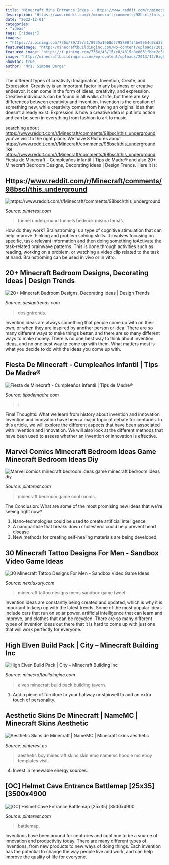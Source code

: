 ```yaml
---
title: "Minecraft Mine Entrance Ideas ~ Https://www.reddit.com/r/minecraft/comments/98bscl/this_underground"
description: "Https://www.reddit.com/r/minecraft/comments/98bscl/this_underground"
date: "2022-12-01"
categories:
- "ideas"
tags: ["ideas"]
images:
- "https://i.pinimg.com/736x/89/35/a1/8935a1e60d7795890f34be9554c0cd32.jpg"
featuredImage: "http://minecraftbuildinginc.com/wp-content/uploads/2013/12/High-Elven-Build-Pack-ciy-minecraft-building-ideas-10.jpg"
featured_image: "https://i.pinimg.com/736x/43/15/c8/4315c8e8631fbbc2c54d08e1b54f7274.jpg"
image: "http://minecraftbuildinginc.com/wp-content/uploads/2013/12/High-Elven-Build-Pack-ciy-minecraft-building-ideas-10.jpg"
ShowToc: true
author: "Mrs. Simone Berge"
---
```



The different types of creativity: Imagination, Invention, Create, and Expression.
Creativity is an important factor in any business or creative endeavor. It can come in the form of ideas, creativity, and expression. Creative individuals can be found in all walks of life, but there are key differences between creativity and invention. Invention is the creation of something new, while creativity comes from having an original idea that doesn’t already exist. Expression is how a creative idea is put into action and can be seen in everything from fashion to art to music.

	

		
searching about https://www.reddit.com/r/Minecraft/comments/98bscl/this_underground you've visit to the right place. We have 8 Pictures about https://www.reddit.com/r/Minecraft/comments/98bscl/this_underground like https://www.reddit.com/r/Minecraft/comments/98bscl/this_underground, Fiesta de Minecraft - Cumpleaños infantil | Tips de Madre® and also 20+ Minecraft Bedroom Designs, Decorating Ideas | Design Trends. Here it is:
		
    
## Https://www.reddit.com/r/Minecraft/comments/98bscl/this_underground

<img loading=lazy src="https://i.pinimg.com/736x/43/15/c8/4315c8e8631fbbc2c54d08e1b54f7274.jpg" onerror="this.onerror=null;this.src='https://tse1.mm.bing.net/th?id=OIP.6bfBSn4PlWcubool2R4A-wHaEK&amp;pid=15.1';" alt="https://www.reddit.com/r/Minecraft/comments/98bscl/this_underground">

_Source: pinterest.com_

>tunnel underground tunnels bedrock mišura tomáš. 

	

How do they work?
Brainstroming is a type of cognitive stimulation that can help improve thinking and problem solving skills. It involves focusing on specific, task-relevant information and then doing something toActivate the task-related brainwave patterns. This is done through activities such as reading, working on a problem, or watching a video clip related to the task at hand. Brainstroming can be used in vivo or in vitro.

    
## 20+ Minecraft Bedroom Designs, Decorating Ideas | Design Trends

<img loading=lazy src="https://images.designtrends.com/wp-content/uploads/2015/10/11110058/Minecraft-Single-Bedroom-Idea.png" onerror="this.onerror=null;this.src='https://tse3.mm.bing.net/th?id=OIP.vHsL-4qbVZkXst8DveeH9AHaEZ&amp;pid=15.1';" alt="20+ Minecraft Bedroom Designs, Decorating Ideas | Design Trends">

_Source: designtrends.com_

>designtrends. 

	

Invention ideas are always something that people come up with on their own, or when they are inspired by another person or idea. There are so many different ways to make things better, and there are so many different ways to make money. There is no one best way to think about invention ideas, and no one best way to come up with them. What matters most is what you decide to do with the ideas you come up with.

    
## Fiesta De Minecraft - Cumpleaños Infantil | Tips De Madre®

<img loading=lazy src="https://tipsdemadre.com/wp-content/uploads/2017/06/minecraft-pastel-fiesta.jpg" onerror="this.onerror=null;this.src='https://tse1.mm.bing.net/th?id=OIP.CBvKYXkLLsWVA_CknSj-WwHaIq&amp;pid=15.1';" alt="Fiesta de Minecraft - Cumpleaños infantil | Tips de Madre®">

_Source: tipsdemadre.com_

>. 

	

Final Thoughts: What we learn from history about invention and innovation
Invention and innovation have been a major topic of debate for centuries. In this article, we will explore the different aspects that have been associated with invention and innovation. We will also look at the different methods that have been used to assess whether an invention or innovation is effective.

    
## Marvel Comics Minecraft Bedroom Ideas Game Minecraft Bedroom Ideas Diy

<img loading=lazy src="https://i.pinimg.com/736x/89/35/a1/8935a1e60d7795890f34be9554c0cd32.jpg" onerror="this.onerror=null;this.src='https://tse4.mm.bing.net/th?id=OIP.n9sn9BvGbN93JnY37tBsBAHaLH&amp;pid=15.1';" alt="Marvel comics minecraft bedroom ideas game minecraft bedroom ideas diy">

_Source: pinterest.com_

>minecraft bedroom game cool rooms. 

	

The Conclusion: What are some of the most promising new ideas that we're seeing right now?
1. Nano-technologies could be used to create artificial intelligence
2. A nanoparticle that breaks down cholesterol could help prevent heart disease
3. New methods for creating self-healing materials are being developed

    
## 30 Minecraft Tattoo Designs For Men - Sandbox Video Game Ideas

<img loading=lazy src="http://nextluxury.com/wp-content/uploads/mens-minecraft-tattoo-design-ideas.jpg" onerror="this.onerror=null;this.src='https://tse3.mm.bing.net/th?id=OIP.PGKJW3CnMGVZhQ_rYukKWwHaJ4&amp;pid=15.1';" alt="30 Minecraft Tattoo Designs For Men - Sandbox Video Game Ideas">

_Source: nextluxury.com_

>minecraft tattoo designs mens sandbox game tweet. 

	

Invention ideas are constantly being created and updated, which is why it is important to keep up with the latest trends. Some of the most popular ideas include cars that run on solar power, artificial intelligence that can learn and improve, and clothes that can be recycled. There are so many different types of invention ideas out there that it is hard to come up with just one that will work perfectly for everyone.

    
## High Elven Build Pack | City – Minecraft Building Inc

<img loading=lazy src="http://minecraftbuildinginc.com/wp-content/uploads/2013/12/High-Elven-Build-Pack-ciy-minecraft-building-ideas-10.jpg" onerror="this.onerror=null;this.src='https://tse3.mm.bing.net/th?id=OIP.IQn_gOeLDGd73g2WII8U9QHaEQ&amp;pid=15.1';" alt="High Elven Build Pack | City – Minecraft Building Inc">

_Source: minecraftbuildinginc.com_

>elven minecraft build pack building tavern. 

	

1. Add a piece of furniture to your hallway or stairwell to add an extra touch of personality.

    
## Aesthetic Skins De Minecraft | NameMC | Minecraft Skins Aesthetic

<img loading=lazy src="https://i.pinimg.com/736x/4e/73/0d/4e730d1f6c82501dfb8345cf33a63037.jpg" onerror="this.onerror=null;this.src='https://tse4.mm.bing.net/th?id=OIP.A9Mu147szHM2wkQ5AUE3dAAAAA&amp;pid=15.1';" alt="Aesthetic Skins de Minecraft | NameMC | Minecraft skins aesthetic">

_Source: pinterest.es_

>aesthetic boy minecraft skins skin emo namemc hoodie mc eboy templates visit. 

	

4. Invest in renewable energy sources. 

    
## [OC] Helmet Cave Entrance Battlemap [25x35] [3500x4900

<img loading=lazy src="https://i.pinimg.com/736x/5a/b5/dd/5ab5dd35cd1ed23aee2830ea5cc38460.jpg" onerror="this.onerror=null;this.src='https://tse4.mm.bing.net/th?id=OIP.mS4HXCSPqgjOeO-8Z1oT1QHaKX&amp;pid=15.1';" alt="[OC] Helmet Cave Entrance Battlemap [25x35] [3500x4900">

_Source: pinterest.com_

>battlemap. 

	

Inventions have been around for centuries and continue to be a source of innovation and productivity today. There are many different types of inventions, from new products to new ways of doing things. Each invention has the potential to change the way people live and work, and can help improve the quality of life for everyone.

